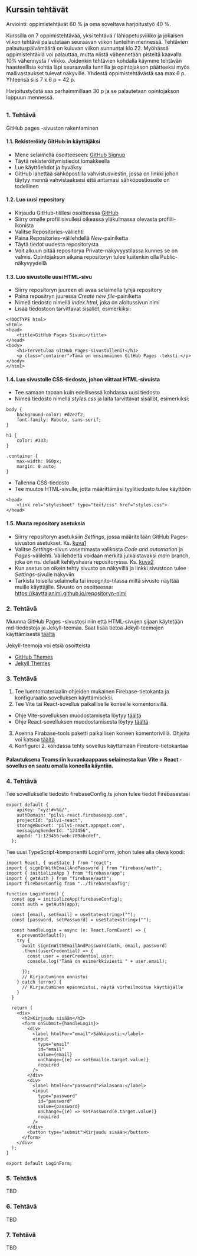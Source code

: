 ## Kurssin tehtävät

Arviointi: oppimistehtävät 60 % ja oma soveltava harjoitustyö 40 %.

Kurssilla on 7 oppimistehtävää, yksi tehtävä / lähiopetusviikko ja jokaisen viikon tehtävä palautetaan seuraavan viikon tunteihin mennessä. Tehtävien palautuspäivämäärä on kuluvan viikon sunnuntai klo 22. Myöhässä oppimistehtäviä voi palauttaa, mutta niistä vähennetään pisteitä kaavalla 10% vähennystä / viikko. Joidenkin tehtävien kohdalla käymme tehtävän haasteellisia kohtia läpi seuraavalla tunnilla ja opintojakson päätteeksi myös mallivastaukset tulevat näkyville. Yhdestä oppimistehtävästä saa max 6 p.  Yhteensä siis 7 x 6 p = 42 p.

Harjoitustyöstä saa parhaimmillaan 30 p ja se palautetaan opintojakson loppuun mennessä.

##

### 1. Tehtävä

GitHub pages -sivuston rakentaminen

#### 1.1. Rekisteröidy GitHub:in käyttäjäksi
- Mene selaimella osoitteeseen: [GitHub Signup](https://github.com/signup)
- Täytä rekisteröitymistiedot lomakkeella
- Lue käyttöehdot ja hyväksy
- GitHub lähettää sähköpostilla vahvistusviestin, jossa on linkki johon täytyy mennä vahvistaaksesi että antamasi sähköpostiosoite on todellinen

#### 1.2. Luo uusi repository 
- Kirjaudu GitHub-tilillesi osoitteessa [GitHub](https://github.com)
- Siirry omalle profiilisivullesi oikeassa yläkulmassa olevasta profiili-ikonista
- Valitse Repositories-välilehti
- Paina Repositories-välilehdellä _New_-painiketta
- Täytä tiedot uudesta repositorysta
- Voit alkuun pitää repositorya Private-näkyvyystilassa kunnes se on valmis. Opintojakson aikana repositoryn tulee kuitenkin olla Public-näkyvyydellä

#### 1.3. Luo sivustolle uusi HTML-sivu
- Siirry repositoryn juureen eli avaa selaimella tyhjä repository
- Paina repositryn juuressa _Create new file_-painiketta
- Nimeä tiedosto nimellä _index.html_, joka on aloitussivun nimi
- Lisää tiedostoon tarvittavat sisällöt, esimerkiksi:
~~~
<!DOCTYPE html>
<html>
<head>
    <title>GitHub Pages Sivuni</title>
</head>
<body>
    <h1>Tervetuloa GitHub Pages-sivustolleni!</h1>
    <p class="container">Tämä on ensimmäinen GitHub Pages -teksti.</p>
</body>
</html>
~~~

#### 1.4. Luo sivustolle CSS-tiedosto, johon viittaat HTML-sivuista
- Tee samaan tapaan kuin edellisessä kohdassa uusi tiedosto
- Nimeä tiedosto nimellä _styles.css_ ja laita tarvittavat sisällöt, esimerkiksi:
~~~
body {
    background-color: #d2e2f2;
    font-family: Roboto, sans-serif;
}

h1 {
    color: #333;
}

.container {
    max-width: 960px;
    margin: 0 auto;
}
~~~
- Tallenna CSS-tiedosto
- Tee muutos HTML-sivulle, jotta määrittämäsi tyylitiedosto tulee käyttöön
~~~
<head>
    <link rel="stylesheet" type="text/css" href="styles.css">
</head>
~~~
#### 1.5. Muuta repository asetuksia
- Siirry repositoryn asetuksiin _Settings_, jossa määritellään GitHub Pages-sivuston asetukset. Ks. [kuva1](https://github.com/Pilvipalvelut/web-kehityksessa/blob/main/gh_pages1.png)
- Valitse _Settings_-sivun vasemmasta valikosta _Code and automation_ ja _Pages_-välilehti. Välilehdeltä voidaan merkitä julkaistavaksi _main_ branch, joka on ns. default kehityshaara repositoryssa. Ks. [kuva2](https://github.com/Pilvipalvelut/web-kehityksessa/blob/main/gh_pages2.png)
- Kun asetus on oikein tehty sivusto on näkyvillä ja linkki sivustoon tulee _Settings_-sivulle näkyviin
- Tarkista toisella selaimella tai incognito-tilassa miltä sivusto näyttää muille käyttäjille. Sivusto on osoitteessa: https://kayttajanimi.github.io/repositoryn-nimi


### 2. Tehtävä
Muunna GitHub Pages -sivustosi niin että HTML-sivujen sijaan käytetään md-tiedostoja ja Jekyll-teemaa. Saat lisää tietoa Jekyll-teemojen käyttämisestä [täältä](https://github.com/Pilvipalvelut/web-kehityksessa/blob/main/jekyll.md)

Jekyll-teemoja voi etsiä osoitteista
- [GitHub Themes](https://pages.github.com/themes/)
- [Jekyll Themes](https://jekyll-themes.com/)


### 3. Tehtävä
1. Tee luentomateriaalin ohjeiden  mukainen Firebase-tietokanta ja konfiguraatio sovelluksen käyttämiseksi. 
2. Tee Vite tai React-sovellus paikalliselle koneelle komentorivillä.
- Ohje Vite-sovelluksen muodostamiseta löytyy [täältä](https://vitejs.dev/guide/)
- Ohje React-sovelluksen muodostamisesta löytyy [täältä](https://create-react-app.dev/docs/getting-started)
3. Asenna Firabase-tools paketti paikallisen koneen komentorivillä. Ohjeita voi katsoa [täältä](https://firebase.google.com/docs/cli)
4. Konfiguroi 2. kohdassa tehty sovellus käyttämään Firestore-tietokantaa
#### Palautuksena Teams:iin kuvankaappaus selaimesta kun Vite + React -sovellus on saatu omalla koneella käyntiin.

### 4. Tehtävä
Tee sovellukselle tiedosto firebaseConfig.ts johon tulee tiedot Firebasestasi
~~~
export default {
    apiKey: "xyz!#¤%&/",
    authDomain: "pilvi-react.firebaseapp.com",
    projectId: "pilvi-react",
    storageBucket: "pilvi-react.appspot.com",
    messagingSenderId: "123456",
    appId: "1:123456:web:789abcdef",
  };
~~~
Tee uusi TypeScript-komponentti LoginForm, johon tulee alla oleva koodi:
~~~
import React, { useState } from "react";
import { signInWithEmailAndPassword } from "firebase/auth";
import { initializeApp } from "firebase/app";
import { getAuth } from "firebase/auth";
import firebaseConfig from "../firebaseConfig";

function LoginForm() {
  const app = initializeApp(firebaseConfig);
  const auth = getAuth(app);
    
  const [email, setEmail] = useState<string>("");
  const [password, setPassword] = useState<string>("");

  const handleLogin = async (e: React.FormEvent) => {
    e.preventDefault();
    try {
      await signInWithEmailAndPassword(auth, email, password)
      .then((userCredential) => {
        const user = userCredential.user;
        console.log("Tämä on esimerkkiviesti " + user.email);

      });
      // Kirjautuminen onnistui
    } catch (error) {
      // Kirjautuminen epäonnistui, näytä virheilmoitus käyttäjälle
    }
  }

  return (
    <div>
      <h2>Kirjaudu sisään</h2>
      <form onSubmit={handleLogin}>
        <div>
          <label htmlFor="email">Sähköposti:</label>
          <input
            type="email"
            id="email"
            value={email}
            onChange={(e) => setEmail(e.target.value)}
            required
          />
        </div>
        <div>
          <label htmlFor="password">Salasana:</label>
          <input
            type="password"
            id="password"
            value={password}
            onChange={(e) => setPassword(e.target.value)}
            required
          />
        </div>
        <button type="submit">Kirjaudu sisään</button>
      </form>
    </div>
  );
}

export default LoginForm;
~~~

### 5. Tehtävä
TBD

### 6. Tehtävä
TBD

### 7. Tehtävä
TBD
